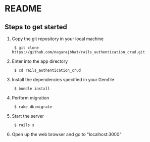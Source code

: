README
======


Steps to get started
--------------------



1. Copy the git repository in your local machine

    	$ git clone https://github.com/nagarajbhat/rails_authentication_crud.git


2. Enter into the app directory

		$ cd rails_authentication_crud


3. Install the dependencies specified in your Gemfile

		$ bundle install


4. Perform migration

		$ rake db:migrate


5. Start the server

		$ rails s


6. Open up the web browser and go to "localhost:3000"


